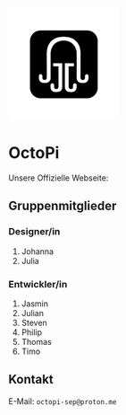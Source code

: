 <img src="/img/Logo_Full_Black.png" height="200em">

# OctoPi

Unsere Offizielle Webseite:

## Gruppenmitglieder

### Designer/in

1. Johanna
2. Julia

### Entwickler/in

1. Jasmin
2. Julian
3. Steven
4. Philip
5. Thomas
6. Timo

## Kontakt

E-Mail: `octopi-sep@proton.me`
